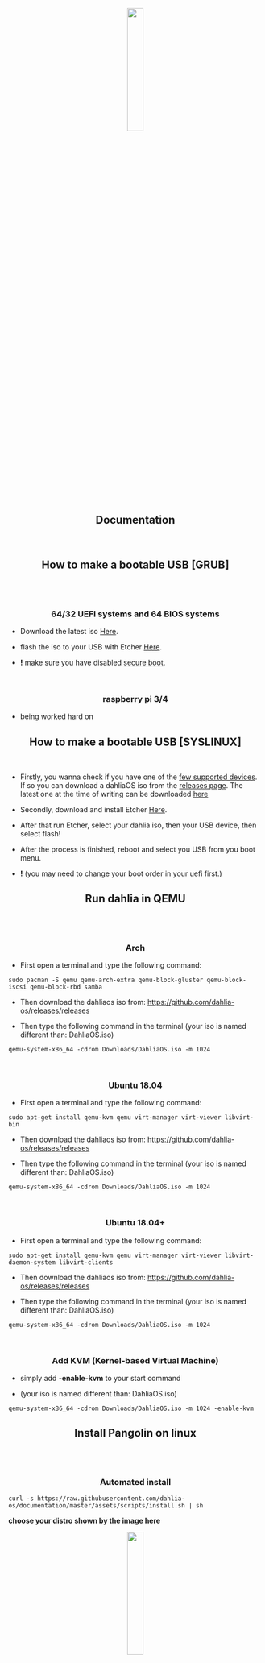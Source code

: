 <p align="center">
  <img width="25%" src="https://github.com/HexaOneOfficial/documentation/blob/master/assets/images/logo/dahlialogo.png"
</p>

<h2 align="center">
    <b>Documentation</b> 
    </h2>
<br />

<h2 align="center">
    <b>How to make a bootable USB [GRUB]</b> 
    </h2>
<br />

<br />

<h3 align="center">
    <b>64/32 UEFI systems and 64 BIOS systems</b>
</h3>

- Download the latest iso [Here](https://github.com/HexaOneOfficial/dahliaos/releases/download/200804/DahliaOS200804.iso). 

- flash the iso to your USB with Etcher [Here](https://www.balena.io/etcher/).

- **!** make sure you have disabled [secure boot](https://github.com/dahlia-os/documentation/blob/master/assets/secure%20boot/Disable%20Secure%20Boot.md).

<br />

<h3 align="center">
    <b>raspberry pi 3/4</b>
</h3>

- being worked hard on

<h2 align="center">
    <b>How to make a bootable USB [SYSLINUX]</b> 
    </h2>
<br />

- Firstly, you wanna check if you have one of the [few supported devices](https://github.com/dahlia-os/documentation/blob/master/supported%20hardware%20non%20grub.md).
If so you can download a dahliaOS iso from the [releases page](https://github.com/dahlia-os/releases/releases). The latest one at the time of writing can be downloaded [here](https://github.com/dahlia-os/releases/releases/download/200804-x86_64/dahliaOS-200804.iso)

- Secondly, download and install Etcher [Here](https://www.balena.io/etcher/).  

- After that run Etcher, select your dahlia iso, then your USB device, then select flash!

- After the process is finished, reboot and select you USB from you boot menu. 

- **!** (you may need to change your boot order in your uefi first.)

<h2 align="center">
    <b>Run dahlia in QEMU</b> 
    </h2>
<br />

<br />

<h3 align="center">
    <b>Arch</b>
</h3>

- First open a terminal and type the following command:
```
sudo pacman -S qemu qemu-arch-extra qemu-block-gluster qemu-block-iscsi qemu-block-rbd samba
```

- Then download the dahliaos iso from: https://github.com/dahlia-os/releases/releases 

- Then type the following command in the terminal (your iso is named different than: DahliaOS.iso)
```
qemu-system-x86_64 -cdrom Downloads/DahliaOS.iso -m 1024
```
<br />

<h3 align="center">
    <b>Ubuntu 18.04</b>
</h3>

- First open a terminal and type the following command:
```
sudo apt-get install qemu-kvm qemu virt-manager virt-viewer libvirt-bin
```
- Then download the dahliaos iso from: https://github.com/dahlia-os/releases/releases 

- Then type the following command in the terminal (your iso is named different than: DahliaOS.iso)
```
qemu-system-x86_64 -cdrom Downloads/DahliaOS.iso -m 1024
```

<br />

<h3 align="center">
    <b>Ubuntu 18.04+</b>
</h3>

- First open a terminal and type the following command:
```
sudo apt-get install qemu-kvm qemu virt-manager virt-viewer libvirt-daemon-system libvirt-clients
```
- Then download the dahliaos iso from: https://github.com/dahlia-os/releases/releases 

- Then type the following command in the terminal (your iso is named different than: DahliaOS.iso)
```
qemu-system-x86_64 -cdrom Downloads/DahliaOS.iso -m 1024
```
<br />

<h3 align="center">
    <b>Add KVM (Kernel-based Virtual Machine)</b>
</h3>

- simply add **-enable-kvm** to your start command

- (your iso is named different than: DahliaOS.iso)

```
qemu-system-x86_64 -cdrom Downloads/DahliaOS.iso -m 1024 -enable-kvm
```

<h2 align="center">
    <b>Install Pangolin on linux</b> 
    </h2>
<br />

<br />

<h3 align="center">
    <b>Automated install</b>
</h3>

`curl -s https://raw.githubusercontent.com/dahlia-os/documentation/master/assets/scripts/install.sh | sh`

**choose your distro shown by the image here**

<p align="center">
  <img width="25%" src="https://github.com/dahlia-os/documentation/blob/master/assets/images/list/list.png"
</p>

<h3 align="center">
    <b>Manual install</b>
</h3>

**if you get any error in the Automated install script than try the manual install.**

**tip** if you are using linux mint 19.3 or older use debian/ubuntu manual install.

<p align="center"><strong>Debian/ubuntu</strong></p>



`sudo apt-get install -y matchbox-window-manager`

- if you are on a older version of ubuntu you may wanna install snap `sudo apt install snapd` 

`sudo snap install flutter --classic`

- install git if didn't already `sudo snap install git`

`git clone https://github.com/HexaOneOfficial/pangolin-linux.git`

`cd ~/pangolin-linux`

`sudo cp Pangolin.zip /`

`cd /`

`sudo unzip Pangolin.zip`

`sudo rm Pangolin.zip`

`sudo cp Pangolin.desktop /usr/share/xsessions/`

- now reboot and choose pangolin as desktop to login


### linux mint 20

`sudo apt-get install -y matchbox-window-manager`

- remove nosnap.pref to install snapd `sudo rm /etc/apt/preferences.d/nosnap.pref`

`sudo apt install snapd` 

`sudo snap install flutter --classic`

- install git if didn't already `sudo snap install git`

`git clone https://github.com/HexaOneOfficial/pangolin-linux.git`

`cd ~/pangolin-linux`

`sudo cp Pangolin.zip /`

`cd /`

`sudo unzip Pangolin.zip`

`sudo rm Pangolin.zip`

`sudo cp Pangolin.desktop /usr/share/xsessions/`

- now reboot and choose pangolin as desktop to login



<h2 align="center">
    <b>Build Pangolin</b> 
    </h2>
<br />

- Pangolin is Dahlia's desktop / mobile shell. pangolin-desktop is based on the older metaphor of ChromeOS, like the launcher, notification tab etc.

### Before Building...

- Make sure you have `flutter` and `android-studio` installed. You can get the Dahlia environment to install all these things and more here: [dahlia-environment](https://github.com/EnderNightLord-ChromeBook/dahlia-environment)

### Lets Build!

1. make sure you have flutter in your path: `export PATH="$PATH:`pwd`/flutter/bin"`
2. clone pangolin-desktop / mobile: `git clone https://github.com/dahlia-os/pangolin-desktop.git` / `git clone https://github.com/dahlia-os/pangolin-mobile.git`
3. go into the pangolin-desktop / pangolin-mobile folder: `cd pangolin-desktop / pangolin-mobile`
4. and build the APK: `flutter build apk --debug` / `flutter build apk`

## Build GRUB iso

-**First you need to clone the base components**
 
 - `git clone https://github.com/HexaOneOfficial/dahliaos.git` 

-**Copy and make base components to ~/builddahliagrub**

- `curl -s https://raw.githubusercontent.com/HexaOneOfficial/dahliaos/master/build.sh | sh` 

-**Setting up linux Kernel** 

- buildKERNEL provides a default kernel and mainline kernel select the one you want to use.

- `./buildKERNEL.sh`

-**Setting up dahlia image** 
 
 - `./buildIMAGE.sh`

-**Finalizing** 
 
- `./finalize.sh`

## Make ISO

### [windows] 

-**Files to iso** 

- Download **Poweriso [here](https://www.poweriso.com/)** and copy the build files you just made. 

-**Flashing to USB** 

- Download **Rufus [here](https://rufus.ie/)** and flash your iso file to your USB.


### [linux] 

## Make MBR

### [windows] (BETA)
When you have made the iso, go to command prompt. You can go to this by hitting windows + r and typing in cmd. (Make sure you are admin.) 

-   Then, Run the following commands.

 `diskpart`

and then

    list disk
you should see a screen like this: 

![diskpart](https://github.com/dahlia-os/documentation/blob/master/assets/images/cmd/Diskpart_list%20disk.png)
    
select your disk that you want to format:
(EXAMPLE) Disk 2

    select disk 2
   now you have selected the disk,
   

    clean
    
    create partition primary

    select partition 1

    active

    format fs=ntfs quick

    exit

Extract the files from the iso, copy to the drive and use a disk clones of your choice to create a mbr iso.

### [linux] 



### Build tiny grub image
